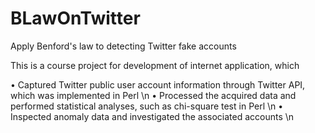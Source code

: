 # BLawOnTwitter
Apply Benford's law to detecting Twitter fake accounts

This is a course project for development of internet application, which

• Captured Twitter public user account information through Twitter API, which was implemented in Perl \n
• Processed the acquired data and performed statistical analyses, such as chi-square test in Perl \n
• Inspected anomaly data and investigated the associated accounts \n
